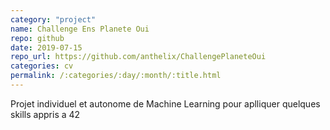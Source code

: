```yaml
---
category: "project"
name: Challenge Ens Planete Oui
repo: github
date: 2019-07-15
repo_url: https://github.com/anthelix/ChallengePlaneteOui
categories: cv
permalink: /:categories/:day/:month/:title.html
---
```


Projet individuel et autonome de Machine Learning pour aplliquer quelques skills appris a 42

